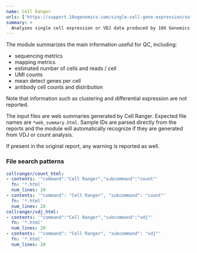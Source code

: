 ```yaml
---
name: Cell Ranger
urls: ['https://support.10xgenomics.com/single-cell-gene-expression/software/pipelines/latest/what-is-cell-ranger']
summary: >
  Analyzes single cell expression or VDJ data produced by 10X Genomics
---
```


The module summarizes the main information useful for QC, including:

- sequencing metrics
- mapping metrics
- estimated number of cells and reads / cell
- UMI counts
- mean detect genes per cell
- antibody cell counts and distribution

Note that information such as clustering and differential expression are not reported.

The input files are web summaries generated by Cell Ranger. Expected file names are `*web_summary.html`.
Sample IDs are parsed directly from the reports and the module will automatically recognize if they are
generated from VDJ or count analysis.

If present in the original report, any warning is reported as well.

### File search patterns

```yaml
cellranger/count_html:
- contents: '"command":"Cell Ranger","subcommand":"count"'
  fn: '*.html'
  num_lines: 20
- contents: '"command": "Cell Ranger", "subcommand": "count"'
  fn: '*.html'
  num_lines: 20
cellranger/vdj_html:
- contents: '"command":"Cell Ranger","subcommand":"vdj"'
  fn: '*.html'
  num_lines: 20
- contents: '"command": "Cell Ranger", "subcommand": "vdj"'
  fn: '*.html'
  num_lines: 20
```